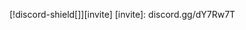 [discord-shield]: https://discordapp.com/api/guilds/534720067720445953/widget.png
[!discord-shield[]][invite]
[invite]: discord.gg/dY7Rw7T
